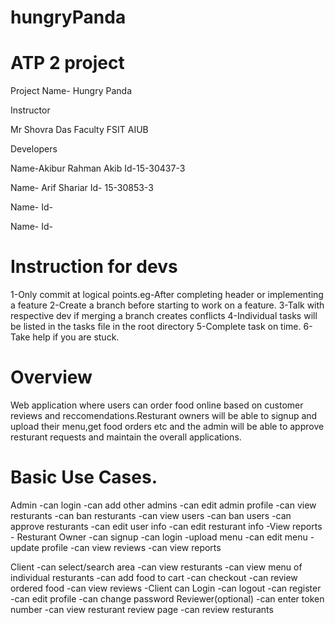 # hungryPanda
# ATP 2 project

Project Name- Hungry Panda 

Instructor

Mr Shovra Das
Faculty FSIT
AIUB

Developers

Name-Akibur Rahman Akib 
Id-15-30437-3


Name- Arif Shariar 
Id- 15-30853-3

Name- 
Id-


Name- 
Id-


# Instruction for devs

1-Only commit at logical points.eg-After completing header or implementing a feature
2-Create a branch before starting to work on a feature.
3-Talk with respective dev if merging a branch creates conflicts
4-Individual tasks will be listed in the tasks file in the root directory
5-Complete task on time.
6-Take help if you are stuck. 


# Overview

Web application where users can order food online based on customer reviews and reccomendations.Resturant owners will be able to signup and upload their menu,get food orders etc and the admin will be able to approve resturant requests and maintain the overall applications.


# Basic Use Cases.

Admin
	-can login
	-can add other admins
	-can edit admin profile
	-can view resturants
	-can ban resturants
	-can view users
	-can ban users
	-can approve resturants
	-can edit user info
	-can edit resturant info
	-View reports
	- 
Resturant Owner
	-can signup
	-can login
	-upload menu
	-can edit menu
	-update profile
	-can view reviews
	-can view reports

Client
	-can select/search area
	-can view resturants
	-can view menu of individual resturants
	-can add food to cart
	-can checkout
	-can review ordered food
	-can view reviews
	-Client can Login
	-can logout
	-can register
	-can edit profile
	-can change password
Reviewer(optional)
	-can enter token number
	-can view resturant review page
	-can review resturants
	




